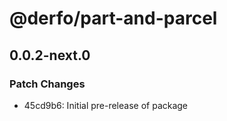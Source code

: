 # @derfo/part-and-parcel

## 0.0.2-next.0

### Patch Changes

- 45cd9b6: Initial pre-release of package

